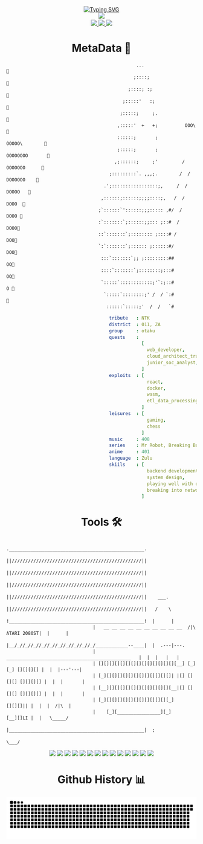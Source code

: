 <div align="center">
  <a href="https://git.io/typing-svg"><img src="https://readme-typing-svg.demolab.com?font=Anonymous+Pro&weight=500&size=30&pause=1000&color=d99c9c&center=true&width=460&lines=H3LL0+FRI3N8;W31C0M3+70+%2F%5C%2F%5CY+D0M41N+X_X;3N70Y+(%3A" alt="Typing SVG" /></a></div>
<div class="giF" align="center" >
  <img src="https://media3.giphy.com/media/v1.Y2lkPTc5MGI3NjExNjBlZnoyM3ZwOTVvZnJseXgzbmNqeHhpNm4yZjZxMGN4djc5eXllYiZlcD12MV9pbnRlcm5hbF9naWZfYnlfaWQmY3Q9Zw/l4FGo2HgcJHi4prFK/giphy.gif"/>
    <div class="Links" align="center" >
      <a href="https://medium.com/@ntokozovilakazi36">
      <img height="50" src="https://github.com/user-attachments/assets/1ab4d31a-3c72-46a4-a9d2-8c595cca7cbc"/>
    </a>
    <a href="https://www.linkedin.com/in/ntokozovilakazi-back-end-developer">
      <img height="50" src="https://github.com/user-attachments/assets/40193902-a42e-40f8-b55b-db1b72ce642c"/>
    </a>
    <a href="https://dev.to/sprusrxeroxx">
      <img height="50" src="https://github.com/user-attachments/assets/225139af-c447-4122-8efb-74f54bfdfd89"/>
    </a>
  </div>
</div>

<h1 align="center"> MetaData 👾 </h1>

```
                                                ...                            
                                               ;::::;                           
                                             ;::::; :;                          
                                           ;:::::'   :;                         
                                          ;:::::;     ;.                        
                                         ,:::::'  +   +;          OOO\          
                                         ::::::;       ;          OOOOO\        
                                         ;:::::;       ;         OOOOOOOO       
                                        ,;::::::;     ;'         / OOOOOOO      
                                      ;:::::::::`. ,,,;.        /  / DOOOOOO    
                                    .';:::::::::::::::::;,     /  /     DOOOO   
                                   ,::::::;::::::;;;;::::;,   /  /        DOOO  
                                  ;`::::::`'::::::;;;::::: ,#/  /          DOOO 
                                  :`:::::::`;::::::;;::: ;::#  /            DOOO
                                  ::`:::::::`;:::::::: ;::::# /              DOO
                                  `:`:::::::`;:::::: ;::::::#/               DOO
                                   :::`:::::::`;; ;:::::::::##                OO
                                   ::::`:::::::`;::::::::;:::#                OO
                                   `:::::`::::::::::::;'`:;::#                O 
                                    `:::::`::::::::;' /  / `:#                  
                                     ::::::`:::::;'  /  /   `#           
```

<div class="Bio">
  
```yaml
                                      tribute   : NTK
                                      district  : 011, ZA
                                      group     : otaku
                                      quests    :
                                                  [ 
                                                    web_developer,            :  pick_n_brand
                                                    cloud_architect_trainee,  :  mercer_inter_ed
                                                    junior_soc_analyst,       :  rayton_corp
                                                  ]
                                      exploits  : [
                                                    react,
                                                    docker,
                                                    wasm,
                                                    etl_data_processing
                                                  ]
                                      leisures  : [
                                                    gaming,
                                                    chess
                                                  ]
                                      music     : 408
                                      series    : Mr Robot, Breaking Bad and Adventure Time Duh \0/
                                      anime     : 401
                                      language  : Zulu
                                      skiils    : [
                                                    backend development,
                                                    system design,
                                                    playing well with others,
                                                    breaking into networks 
                                                  ]                                                        
```
</div>

<h1 align="center"> Tools 🛠️</h1>

```            
                                .__________________________________________________.
                                ||////////////////////////////////////////////////||
                                ||////////////////////////////////////////////////||
                                ||////////////////////////////////////////////////||
                                ||////////////////////////////////////////////////||    ___.
                                ||////////////////////////////////////////////////||   /    \
                                !__________________________________________________!  |      |
                                |   __ __ __ __ __ __ __ __ __ __  /|\ ATARI 2080ST|  |      |
                                |__/_//_//_//_//_//_//_//_//_//_/____________--____|  |  .---|---.
                                | ______________________________________________   |  |  |   |   |
                                | [][][][][][][][][][][][][][][__] [_][_] [][][][] |  |  |---'---|
                                | [_][][][][][][][][][][][][]| |[] [][][] [][][][] |  |  |       |
                                | [__][][][][][][][][][][][][__|[] [][][] [][][][] |  |  |       |
                                | [_][][][][][][][][][][][][_]            [][][]|| |  |  |  /|\  |
                                |    [_][________________][_]             [__][]LI |  |   \_____/
                                |__________________________________________________|  ;
                                                                                 \___/
```

<div class="Tools" align="center">
  
  <img height="50" src="https://github.com/user-attachments/assets/7745ef9a-4f0d-48d6-bcf8-3f9994209387"/>
  <img height="50" src="https://cdn.jsdelivr.net/gh/devicons/devicon@latest/icons/nodejs/nodejs-original-wordmark.svg"/>
  <img height="50" src="https://cdn.jsdelivr.net/gh/devicons/devicon@latest/icons/mongodb/mongodb-original-wordmark.svg"/>
  <img height="50" src="https://github.com/user-attachments/assets/5a80de32-7795-4338-92fa-43cd54d0f5e4/>
  <img height="50" src="https://github.com/user-attachments/assets/6843f877-a5a1-4351-a9c2-a987f63a6bfd"/>
  <img height="50" src="https://github.com/user-attachments/assets/a9961048-fecd-4846-ad2a-d2459c2a04d0"/>
  <img height="50" src="https://github.com/user-attachments/assets/58c9d91c-8263-4992-8ed6-8bad2359bd62"/>
  <img height="50" src="https://github.com/user-attachments/assets/12726292-4c71-43f2-b75b-588196372957"/>
  <img height="50" src="https://github.com/user-attachments/assets/43ee1569-ca74-4045-bb28-30152fd01c5c"/>
  <img height="50" src="https://cdn.jsdelivr.net/gh/devicons/devicon@latest/icons/azure/azure-original.svg"/>
  <img height="50" src="https://github.com/user-attachments/assets/9013bb6f-8dcd-4458-935d-b6333aadf330"/>
  <img height="50" src="https://github.com/user-attachments/assets/8cdee4f1-2bfc-4b78-ae58-60bc747e45d3"/>
  <img height="50" src="https://github.com/user-attachments/assets/005d9f81-5952-455a-8e0f-c8fc40922e65"/>
  <img height="50" src="https://cdn.jsdelivr.net/gh/devicons/devicon@latest/icons/c/c-original.svg"/>
  <img height="50" src="https://cdn.jsdelivr.net/gh/devicons/devicon@latest/icons/bash/bash-original.svg"/>
</div>

<h1 align="center"> Github History 📊 </h1>

![Snake animation](https://raw.githubusercontent.com/sprusrxeroxx/sprusrxeroxx/output/github-contribution-grid-snake-dark.svg)

